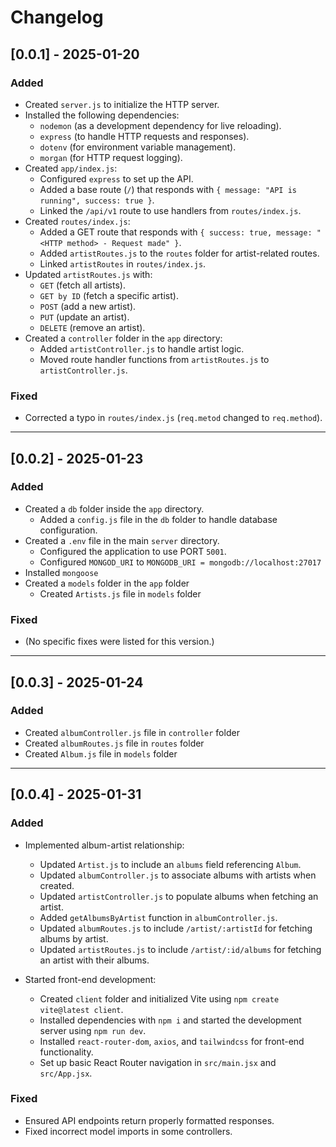 # Changelog

## [0.0.1] - 2025-01-20

### Added
- Created `server.js` to initialize the HTTP server.
- Installed the following dependencies:
  - `nodemon` (as a development dependency for live reloading).
  - `express` (to handle HTTP requests and responses).
  - `dotenv` (for environment variable management).
  - `morgan` (for HTTP request logging).
- Created `app/index.js`:
  - Configured `express` to set up the API.
  - Added a base route (`/`) that responds with `{ message: "API is running", success: true }`.
  - Linked the `/api/v1` route to use handlers from `routes/index.js`.
- Created `routes/index.js`:
  - Added a GET route that responds with `{ success: true, message: "<HTTP method> - Request made" }`.
  - Added `artistRoutes.js` to the `routes` folder for artist-related routes.
  - Linked `artistRoutes` in `routes/index.js`.
- Updated `artistRoutes.js` with:
  - `GET` (fetch all artists).
  - `GET by ID` (fetch a specific artist).
  - `POST` (add a new artist).
  - `PUT` (update an artist).
  - `DELETE` (remove an artist).
- Created a `controller` folder in the `app` directory:
  - Added `artistController.js` to handle artist logic.
  - Moved route handler functions from `artistRoutes.js` to `artistController.js`.

### Fixed
- Corrected a typo in `routes/index.js` (`req.metod` changed to `req.method`).

---

## [0.0.2] - 2025-01-23

### Added
- Created a `db` folder inside the `app` directory.
  - Added a `config.js` file in the `db` folder to handle database configuration.
- Created a `.env` file in the main `server` directory.
  - Configured the application to use PORT `5001`.
  - Configured `MONGOD_URI` to `MONGODB_URI = mongodb://localhost:27017`
- Installed `mongoose`
- Created a `models` folder in the `app` folder
  - Created `Artists.js` file in `models` folder

### Fixed
- (No specific fixes were listed for this version.)

---

## [0.0.3] - 2025-01-24

### Added
- Created `albumController.js` file in `controller` folder
- Created `albumRoutes.js` file in `routes` folder
- Created `Album.js` file in `models` folder

---

## [0.0.4] - 2025-01-31

### Added
- Implemented album-artist relationship:
  - Updated `Artist.js` to include an `albums` field referencing `Album`.
  - Updated `albumController.js` to associate albums with artists when created.
  - Updated `artistController.js` to populate albums when fetching an artist.
  - Added `getAlbumsByArtist` function in `albumController.js`.
  - Updated `albumRoutes.js` to include `/artist/:artistId` for fetching albums by artist.
  - Updated `artistRoutes.js` to include `/artist/:id/albums` for fetching an artist with their albums.

- Started front-end development:
  - Created `client` folder and initialized Vite using `npm create vite@latest client`.
  - Installed dependencies with `npm i` and started the development server using `npm run dev`.
  - Installed `react-router-dom`, `axios`, and `tailwindcss` for front-end functionality.
  - Set up basic React Router navigation in `src/main.jsx` and `src/App.jsx`.

### Fixed
- Ensured API endpoints return properly formatted responses.
- Fixed incorrect model imports in some controllers.

